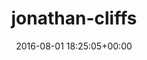 ---
title:		"jonathan-cliffs"
type:		"photos"
mediatype:		"upload"
description:		"TBC"
date:		"2016-08-01 18:25:05+00:00"
album:		"people"
filename:		"jonathan-cliffs.md"
series:		""
cl_public_id:		"people/jonathan-cliffs"
cl_version:		1497005430
format:		"tiff"
bytes:		4324200
width:		2158
height:		1440
colours:
- "#8A7E5C"
- "#7B774F"
- "#5B693A"
- "#3E4822"
- "#6A6E43"
- "#23301E"
- "#BBC9DB"
- "#49442A"
- "#826355"
- "#C9ADA5"
- "#315079"
- "#794252"
- "#095277"
- "#14222D"
- "#84766A"
- "#47423E"
- "#323C35"
- "#182536"
- "#6D7C82"
- "#05233B"
- "#376882"
- "#B8907E"
- "#A8B9C7"
- "#2D400B"
- "#7594BD"
exposure_mode:		"Auto"
program:		"Aperture-priority AE"
aperture:		"2.8"
focal_length:		"70.0 mm"
iso:		"400"
shutter_speed:		"1/3200"
metering:		"Multi-segment"
flash:		"Off, Did not fire"
white_balance:		"As Shot"
colour_temp:		"4650"
has_crop:		"false"
orientation:		"Horizontal (normal)"
camera_model:		"NIKON D800"
lens_info:		"24-70mm f/2.8"
artist:		"No artist info"
x_resolution:		"300"
y_resolution:		"300"
---